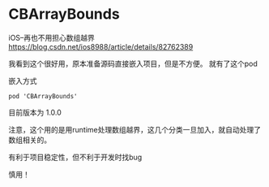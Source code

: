# CBArrayBounds
iOS–再也不用担心数组越界  https://blog.csdn.net/ios8988/article/details/82762389

我看到这个很好用，原本准备源码直接嵌入项目，但是不方便。
就有了这个pod

嵌入方式
```
pod 'CBArrayBounds'
```

目前版本为 1.0.0

注意，这个用的是用runtime处理数组越界，这几个分类一旦加入，就自动处理了数组相关的。

有利于项目稳定性，但不利于开发时找bug

慎用！
